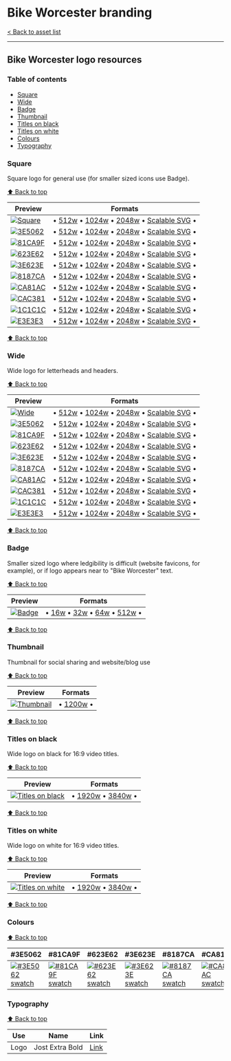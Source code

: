 # Bike Worcester branding

[< Back to asset list](./index.md)

---

## Bike Worcester logo resources

### Table of contents

- [Square](#)
- [Wide](#)
- [Badge](#)
- [Thumbnail](#)
- [Titles on black](#)
- [Titles on white](#)
- [Colours](#colours)
- [Typography](#typography)

### Square
Square logo for general use (for smaller sized icons use Badge).

[⬆️ Back to top](#table-of-contents)

| Preview | Formats |
| ------- | ------- |
| [![Square](../assets/bike_worcester-logo/bike_worcester-logo-square-256.png)](bike_worcester-logo-square.md) | &bull; [512w](../assets/bike_worcester-logo/bike_worcester-logo-square-512.png) &bull; [1024w](../assets/bike_worcester-logo/bike_worcester-logo-square-1024.png) &bull; [2048w](../assets/bike_worcester-logo/bike_worcester-logo-square-2048.png) &bull; [Scalable SVG](../assets/bike_worcester-logo/bike_worcester-logo-square.svg) &bull; |
  | [![ 3E5062](../assets/bike_worcester-logo/bike_worcester-logo-square-mono-3E5062-256.png)](bike_worcester-logo-square.md#3E5062) | &bull; [512w](../assets/bike_worcester-logo/bike_worcester-logo-square-mono-3E5062-512.png) &bull; [1024w](../assets/bike_worcester-logo/bike_worcester-logo-square-mono-3E5062-1024.png) &bull; [2048w](../assets/bike_worcester-logo/bike_worcester-logo-square-mono-3E5062-2048.png) &bull; [Scalable SVG](../assets/bike_worcester-logo/bike_worcester-logo-square-mono-3E5062.svg) &bull; |
  | [![ 81CA9F](../assets/bike_worcester-logo/bike_worcester-logo-square-mono-81CA9F-256.png)](bike_worcester-logo-square.md#81CA9F) | &bull; [512w](../assets/bike_worcester-logo/bike_worcester-logo-square-mono-81CA9F-512.png) &bull; [1024w](../assets/bike_worcester-logo/bike_worcester-logo-square-mono-81CA9F-1024.png) &bull; [2048w](../assets/bike_worcester-logo/bike_worcester-logo-square-mono-81CA9F-2048.png) &bull; [Scalable SVG](../assets/bike_worcester-logo/bike_worcester-logo-square-mono-81CA9F.svg) &bull; |
  | [![ 623E62](../assets/bike_worcester-logo/bike_worcester-logo-square-mono-623E62-256.png)](bike_worcester-logo-square.md#623E62) | &bull; [512w](../assets/bike_worcester-logo/bike_worcester-logo-square-mono-623E62-512.png) &bull; [1024w](../assets/bike_worcester-logo/bike_worcester-logo-square-mono-623E62-1024.png) &bull; [2048w](../assets/bike_worcester-logo/bike_worcester-logo-square-mono-623E62-2048.png) &bull; [Scalable SVG](../assets/bike_worcester-logo/bike_worcester-logo-square-mono-623E62.svg) &bull; |
  | [![ 3E623E](../assets/bike_worcester-logo/bike_worcester-logo-square-mono-3E623E-256.png)](bike_worcester-logo-square.md#3E623E) | &bull; [512w](../assets/bike_worcester-logo/bike_worcester-logo-square-mono-3E623E-512.png) &bull; [1024w](../assets/bike_worcester-logo/bike_worcester-logo-square-mono-3E623E-1024.png) &bull; [2048w](../assets/bike_worcester-logo/bike_worcester-logo-square-mono-3E623E-2048.png) &bull; [Scalable SVG](../assets/bike_worcester-logo/bike_worcester-logo-square-mono-3E623E.svg) &bull; |
  | [![ 8187CA](../assets/bike_worcester-logo/bike_worcester-logo-square-mono-8187CA-256.png)](bike_worcester-logo-square.md#8187CA) | &bull; [512w](../assets/bike_worcester-logo/bike_worcester-logo-square-mono-8187CA-512.png) &bull; [1024w](../assets/bike_worcester-logo/bike_worcester-logo-square-mono-8187CA-1024.png) &bull; [2048w](../assets/bike_worcester-logo/bike_worcester-logo-square-mono-8187CA-2048.png) &bull; [Scalable SVG](../assets/bike_worcester-logo/bike_worcester-logo-square-mono-8187CA.svg) &bull; |
  | [![ CA81AC](../assets/bike_worcester-logo/bike_worcester-logo-square-mono-CA81AC-256.png)](bike_worcester-logo-square.md#CA81AC) | &bull; [512w](../assets/bike_worcester-logo/bike_worcester-logo-square-mono-CA81AC-512.png) &bull; [1024w](../assets/bike_worcester-logo/bike_worcester-logo-square-mono-CA81AC-1024.png) &bull; [2048w](../assets/bike_worcester-logo/bike_worcester-logo-square-mono-CA81AC-2048.png) &bull; [Scalable SVG](../assets/bike_worcester-logo/bike_worcester-logo-square-mono-CA81AC.svg) &bull; |
  | [![ CAC381](../assets/bike_worcester-logo/bike_worcester-logo-square-mono-CAC381-256.png)](bike_worcester-logo-square.md#CAC381) | &bull; [512w](../assets/bike_worcester-logo/bike_worcester-logo-square-mono-CAC381-512.png) &bull; [1024w](../assets/bike_worcester-logo/bike_worcester-logo-square-mono-CAC381-1024.png) &bull; [2048w](../assets/bike_worcester-logo/bike_worcester-logo-square-mono-CAC381-2048.png) &bull; [Scalable SVG](../assets/bike_worcester-logo/bike_worcester-logo-square-mono-CAC381.svg) &bull; |
  | [![ 1C1C1C](../assets/bike_worcester-logo/bike_worcester-logo-square-mono-1C1C1C-256.png)](bike_worcester-logo-square.md#1C1C1C) | &bull; [512w](../assets/bike_worcester-logo/bike_worcester-logo-square-mono-1C1C1C-512.png) &bull; [1024w](../assets/bike_worcester-logo/bike_worcester-logo-square-mono-1C1C1C-1024.png) &bull; [2048w](../assets/bike_worcester-logo/bike_worcester-logo-square-mono-1C1C1C-2048.png) &bull; [Scalable SVG](../assets/bike_worcester-logo/bike_worcester-logo-square-mono-1C1C1C.svg) &bull; |
  | [![ E3E3E3](../assets/bike_worcester-logo/bike_worcester-logo-square-mono-E3E3E3-256.png)](bike_worcester-logo-square.md#E3E3E3) | &bull; [512w](../assets/bike_worcester-logo/bike_worcester-logo-square-mono-E3E3E3-512.png) &bull; [1024w](../assets/bike_worcester-logo/bike_worcester-logo-square-mono-E3E3E3-1024.png) &bull; [2048w](../assets/bike_worcester-logo/bike_worcester-logo-square-mono-E3E3E3-2048.png) &bull; [Scalable SVG](../assets/bike_worcester-logo/bike_worcester-logo-square-mono-E3E3E3.svg) &bull; |

[⬆️ Back to top](#table-of-contents)
### Wide
Wide logo for letterheads and headers.

[⬆️ Back to top](#table-of-contents)

| Preview | Formats |
| ------- | ------- |
| [![Wide](../assets/bike_worcester-logo/bike_worcester-logo-wide-256.png)](bike_worcester-logo-wide.md) | &bull; [512w](../assets/bike_worcester-logo/bike_worcester-logo-wide-512.png) &bull; [1024w](../assets/bike_worcester-logo/bike_worcester-logo-wide-1024.png) &bull; [2048w](../assets/bike_worcester-logo/bike_worcester-logo-wide-2048.png) &bull; [Scalable SVG](../assets/bike_worcester-logo/bike_worcester-logo-wide.svg) &bull; |
  | [![ 3E5062](../assets/bike_worcester-logo/bike_worcester-logo-wide-mono-3E5062-256.png)](bike_worcester-logo-wide.md#3E5062) | &bull; [512w](../assets/bike_worcester-logo/bike_worcester-logo-wide-mono-3E5062-512.png) &bull; [1024w](../assets/bike_worcester-logo/bike_worcester-logo-wide-mono-3E5062-1024.png) &bull; [2048w](../assets/bike_worcester-logo/bike_worcester-logo-wide-mono-3E5062-2048.png) &bull; [Scalable SVG](../assets/bike_worcester-logo/bike_worcester-logo-wide-mono-3E5062.svg) &bull; |
  | [![ 81CA9F](../assets/bike_worcester-logo/bike_worcester-logo-wide-mono-81CA9F-256.png)](bike_worcester-logo-wide.md#81CA9F) | &bull; [512w](../assets/bike_worcester-logo/bike_worcester-logo-wide-mono-81CA9F-512.png) &bull; [1024w](../assets/bike_worcester-logo/bike_worcester-logo-wide-mono-81CA9F-1024.png) &bull; [2048w](../assets/bike_worcester-logo/bike_worcester-logo-wide-mono-81CA9F-2048.png) &bull; [Scalable SVG](../assets/bike_worcester-logo/bike_worcester-logo-wide-mono-81CA9F.svg) &bull; |
  | [![ 623E62](../assets/bike_worcester-logo/bike_worcester-logo-wide-mono-623E62-256.png)](bike_worcester-logo-wide.md#623E62) | &bull; [512w](../assets/bike_worcester-logo/bike_worcester-logo-wide-mono-623E62-512.png) &bull; [1024w](../assets/bike_worcester-logo/bike_worcester-logo-wide-mono-623E62-1024.png) &bull; [2048w](../assets/bike_worcester-logo/bike_worcester-logo-wide-mono-623E62-2048.png) &bull; [Scalable SVG](../assets/bike_worcester-logo/bike_worcester-logo-wide-mono-623E62.svg) &bull; |
  | [![ 3E623E](../assets/bike_worcester-logo/bike_worcester-logo-wide-mono-3E623E-256.png)](bike_worcester-logo-wide.md#3E623E) | &bull; [512w](../assets/bike_worcester-logo/bike_worcester-logo-wide-mono-3E623E-512.png) &bull; [1024w](../assets/bike_worcester-logo/bike_worcester-logo-wide-mono-3E623E-1024.png) &bull; [2048w](../assets/bike_worcester-logo/bike_worcester-logo-wide-mono-3E623E-2048.png) &bull; [Scalable SVG](../assets/bike_worcester-logo/bike_worcester-logo-wide-mono-3E623E.svg) &bull; |
  | [![ 8187CA](../assets/bike_worcester-logo/bike_worcester-logo-wide-mono-8187CA-256.png)](bike_worcester-logo-wide.md#8187CA) | &bull; [512w](../assets/bike_worcester-logo/bike_worcester-logo-wide-mono-8187CA-512.png) &bull; [1024w](../assets/bike_worcester-logo/bike_worcester-logo-wide-mono-8187CA-1024.png) &bull; [2048w](../assets/bike_worcester-logo/bike_worcester-logo-wide-mono-8187CA-2048.png) &bull; [Scalable SVG](../assets/bike_worcester-logo/bike_worcester-logo-wide-mono-8187CA.svg) &bull; |
  | [![ CA81AC](../assets/bike_worcester-logo/bike_worcester-logo-wide-mono-CA81AC-256.png)](bike_worcester-logo-wide.md#CA81AC) | &bull; [512w](../assets/bike_worcester-logo/bike_worcester-logo-wide-mono-CA81AC-512.png) &bull; [1024w](../assets/bike_worcester-logo/bike_worcester-logo-wide-mono-CA81AC-1024.png) &bull; [2048w](../assets/bike_worcester-logo/bike_worcester-logo-wide-mono-CA81AC-2048.png) &bull; [Scalable SVG](../assets/bike_worcester-logo/bike_worcester-logo-wide-mono-CA81AC.svg) &bull; |
  | [![ CAC381](../assets/bike_worcester-logo/bike_worcester-logo-wide-mono-CAC381-256.png)](bike_worcester-logo-wide.md#CAC381) | &bull; [512w](../assets/bike_worcester-logo/bike_worcester-logo-wide-mono-CAC381-512.png) &bull; [1024w](../assets/bike_worcester-logo/bike_worcester-logo-wide-mono-CAC381-1024.png) &bull; [2048w](../assets/bike_worcester-logo/bike_worcester-logo-wide-mono-CAC381-2048.png) &bull; [Scalable SVG](../assets/bike_worcester-logo/bike_worcester-logo-wide-mono-CAC381.svg) &bull; |
  | [![ 1C1C1C](../assets/bike_worcester-logo/bike_worcester-logo-wide-mono-1C1C1C-256.png)](bike_worcester-logo-wide.md#1C1C1C) | &bull; [512w](../assets/bike_worcester-logo/bike_worcester-logo-wide-mono-1C1C1C-512.png) &bull; [1024w](../assets/bike_worcester-logo/bike_worcester-logo-wide-mono-1C1C1C-1024.png) &bull; [2048w](../assets/bike_worcester-logo/bike_worcester-logo-wide-mono-1C1C1C-2048.png) &bull; [Scalable SVG](../assets/bike_worcester-logo/bike_worcester-logo-wide-mono-1C1C1C.svg) &bull; |
  | [![ E3E3E3](../assets/bike_worcester-logo/bike_worcester-logo-wide-mono-E3E3E3-256.png)](bike_worcester-logo-wide.md#E3E3E3) | &bull; [512w](../assets/bike_worcester-logo/bike_worcester-logo-wide-mono-E3E3E3-512.png) &bull; [1024w](../assets/bike_worcester-logo/bike_worcester-logo-wide-mono-E3E3E3-1024.png) &bull; [2048w](../assets/bike_worcester-logo/bike_worcester-logo-wide-mono-E3E3E3-2048.png) &bull; [Scalable SVG](../assets/bike_worcester-logo/bike_worcester-logo-wide-mono-E3E3E3.svg) &bull; |

[⬆️ Back to top](#table-of-contents)
### Badge
Smaller sized logo where ledgibility is difficult (website favicons, for example), or if logo appears near to &quot;Bike Worcester&quot; text.

[⬆️ Back to top](#table-of-contents)

| Preview | Formats |
| ------- | ------- |
| [![Badge](../assets/bike_worcester-logo/bike_worcester-logo-badge-256.png)](bike_worcester-logo-badge.md) | &bull; [16w](../assets/bike_worcester-logo/bike_worcester-logo-badge-16.png) &bull; [32w](../assets/bike_worcester-logo/bike_worcester-logo-badge-32.png) &bull; [64w](../assets/bike_worcester-logo/bike_worcester-logo-badge-64.png) &bull; [512w](../assets/bike_worcester-logo/bike_worcester-logo-badge-512.png)  &bull; |

[⬆️ Back to top](#table-of-contents)
### Thumbnail
Thumbnail for social sharing and website/blog use

[⬆️ Back to top](#table-of-contents)

| Preview | Formats |
| ------- | ------- |
| [![Thumbnail](../assets/bike_worcester-logo/bike_worcester-logo-thumbnail-256.png)](bike_worcester-logo-thumbnail.md) | &bull; [1200w](../assets/bike_worcester-logo/bike_worcester-logo-thumbnail-1200.png)  &bull; |

[⬆️ Back to top](#table-of-contents)
### Titles on black
Wide logo on black for 16:9 video titles.

[⬆️ Back to top](#table-of-contents)

| Preview | Formats |
| ------- | ------- |
| [![Titles on black](../assets/bike_worcester-logo/bike_worcester-logo-titles-black-256.png)](bike_worcester-logo-titles-black.md) | &bull; [1920w](../assets/bike_worcester-logo/bike_worcester-logo-titles-black-1920.png) &bull; [3840w](../assets/bike_worcester-logo/bike_worcester-logo-titles-black-3840.png)  &bull; |

[⬆️ Back to top](#table-of-contents)
### Titles on white
Wide logo on white for 16:9 video titles.

[⬆️ Back to top](#table-of-contents)

| Preview | Formats |
| ------- | ------- |
| [![Titles on white](../assets/bike_worcester-logo/bike_worcester-logo-titles-white-256.png)](bike_worcester-logo-titles-white.md) | &bull; [1920w](../assets/bike_worcester-logo/bike_worcester-logo-titles-white-1920.png) &bull; [3840w](../assets/bike_worcester-logo/bike_worcester-logo-titles-white-3840.png)  &bull; |

[⬆️ Back to top](#table-of-contents)

### Colours

[⬆️ Back to top](#table-of-contents)

| #3E5062 |  #81CA9F |  #623E62 |  #3E623E |  #8187CA |  #CA81AC |  #CAC381 |  #1C1C1C |  #E3E3E3 | 
| --- |  --- |  --- |  --- |  --- |  --- |  --- |  --- |  --- | 
| [![#3E5062 swatch](../assets/bike_worcester-logo/swatch-3E5062.png)]() |  [![#81CA9F swatch](../assets/bike_worcester-logo/swatch-81CA9F.png)]() |  [![#623E62 swatch](../assets/bike_worcester-logo/swatch-623E62.png)]() |  [![#3E623E swatch](../assets/bike_worcester-logo/swatch-3E623E.png)]() |  [![#8187CA swatch](../assets/bike_worcester-logo/swatch-8187CA.png)]() |  [![#CA81AC swatch](../assets/bike_worcester-logo/swatch-CA81AC.png)]() |  [![#CAC381 swatch](../assets/bike_worcester-logo/swatch-CAC381.png)]() |  [![#1C1C1C swatch](../assets/bike_worcester-logo/swatch-1C1C1C.png)]() |  [![#E3E3E3 swatch](../assets/bike_worcester-logo/swatch-E3E3E3.png)]() | 

### Typography

[⬆️ Back to top](#table-of-contents)

| Use | Name | Link |
| --- | --- | --- |
| Logo | Jost Extra Bold | [Link](https://fonts.google.com/specimen/Jost) |
